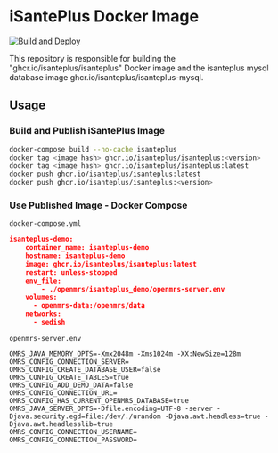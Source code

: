 # iSantePlus Docker Image

[![Build and Deploy](https://github.com/IsantePlus/docker-isanteplus-server/actions/workflows/build-and-deploy.yml/badge.svg)](https://github.com/IsantePlus/docker-isanteplus-server/actions/workflows/build-and-deploy.yml)

This repository is responsible for building the "ghcr.io/isanteplus/isanteplus" Docker image and the isanteplus mysql database image ghcr.io/isanteplus/isanteplus-mysql.

## Usage

### Build and Publish iSantePlus Image
```sh
docker-compose build --no-cache isanteplus
docker tag <image hash> ghcr.io/isanteplus/isanteplus:<version>
docker tag <image hash> ghcr.io/isanteplus/isanteplus:latest
docker push ghcr.io/isanteplus/isanteplus:latest
docker push ghcr.io/isanteplus/isanteplus:<version>
```

### Use Published Image - Docker Compose

`docker-compose.yml`
```json
isanteplus-demo:
    container_name: isanteplus-demo
    hostname: isanteplus-demo
    image: ghcr.io/isanteplus/isanteplus:latest
    restart: unless-stopped
    env_file:
        - ./openmrs/isanteplus_demo/openmrs-server.env
    volumes:
      - openmrs-data:/openmrs/data
    networks:
      - sedish
```

`openmrs-server.env`
```
OMRS_JAVA_MEMORY_OPTS=-Xmx2048m -Xms1024m -XX:NewSize=128m
OMRS_CONFIG_CONNECTION_SERVER=
OMRS_CONFIG_CREATE_DATABASE_USER=false
OMRS_CONFIG_CREATE_TABLES=true
OMRS_CONFIG_ADD_DEMO_DATA=false
OMRS_CONFIG_CONNECTION_URL=
OMRS_CONFIG_HAS_CURRENT_OPENMRS_DATABASE=true
OMRS_JAVA_SERVER_OPTS=-Dfile.encoding=UTF-8 -server -Djava.security.egd=file:/dev/./urandom -Djava.awt.headless=true -Djava.awt.headlesslib=true
OMRS_CONFIG_CONNECTION_USERNAME=
OMRS_CONFIG_CONNECTION_PASSWORD=
```
